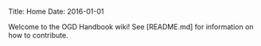 Title: Home
Date: 2016-01-01

Welcome to the OGD Handbook wiki! See [README.md] for information on how to contribute.
